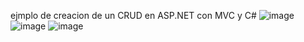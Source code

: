 ejmplo de creacion de un CRUD en ASP.NET con MVC y C#
![image](https://github.com/user-attachments/assets/07c12dcf-926d-4804-9c24-44df74bcf173)
![image](https://github.com/user-attachments/assets/92c8e5a8-1996-4c0c-98a7-a65023869340)
![image](https://github.com/user-attachments/assets/fe12521b-58ef-48db-a375-cfde201db8c9)
